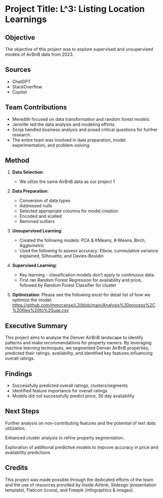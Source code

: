 # Project Title: L^3:  Listing Location Learnings

## Objective
The objective of this project was to explore supervised and unsupervised models of AirBnB data from 2023. 

## Sources
- ChatGPT
- StackOverflow
- Copilot

## Team Contributions
- Meredith focused on data transformation and random forest models.
- Jennifer led the data analysis and modeling efforts.
- Sonja handled business analysis and posed critical questions for further research.
- The entire team was involved in data preparation, model experimentation, and problem-solving.

## Method
1. **Data Selection**:
    - We utlize the same AirBnB data as our project 1 

2. **Data Preparation**:
    - Conversion of data types
    - Addressed nulls
    - Selected appropriate columns for model creation
    - Encoded and scalled
    - Removed outliers

3. **Unsupervised Learning**:
    - Created the following models: PCA & KMeans, K-Means, Birch, Agglometric
    - Used the following to assess accuracy: Elbow, cummulative variance explained, Silhouette, and Davies-Bouldin 

4. **Supervised Learning**:
    - Key learning - classification models don’t apply to continuous data.
    - First ran Random Forest Regression for availability and price, followed by Random Forest Classifier for cluster

5. **Optimization**: 
Please see the following excel for detail list of how we optimize the model:  <https://github.com/mmccanse/L3/blob/main/Analysis%20process%2C%20files%20to%20use.csv>

## Executive Summary
This project aims to analyze the Denver AirBnB landscape to identify patterns and make recommendations for property owners. By leveraging machine learning techniques, we segmented Denver AirBnB properties, predicted their ratings, availability, and identified key features influencing overall ratings.

## Findings
- Successfully predicted overall ratings, clusters/segments
- Identified feature importance for overall ratings
- Models did not successfully predict price, 30 day availability

## Next Steps

Further analysis on non-contributing features and the potential of text data utilization.

Enhanced cluster analysis to refine property segmentation.

Exploration of additional predictive models to improve accuracy in price and availability predictions.

## Credits
This project was made possible through the dedicated efforts of the team and the use of resources provided by Inside Airbnb, Slidesgo (presentation template), Flaticon (icons), and Freepik (infographics & images).




